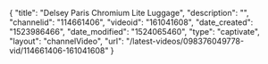 {
    "title": "Delsey Paris Chromium Lite Luggage",
    "description": "",
    "channelid": "114661406",
    "videoid": "161041608",
    "date_created": "1523986466",
    "date_modified": "1524065460",
    "type": "captivate",
    "layout": "channelVideo",
    "url": "\/latest-videos\/098376049778-vid\/114661406-161041608"
}